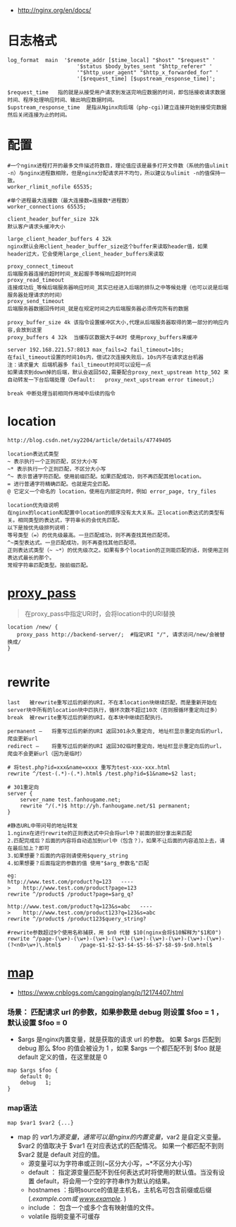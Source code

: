 * http://nginx.org/en/docs/


# 日志格式
```
log_format  main  '$remote_addr [$time_local] "$host" "$request" '
                      '$status $body_bytes_sent "$http_referer" '
                      '"$http_user_agent" "$http_x_forwarded_for" '
                      '[$request_time] [$upstream_response_time]';

$request_time   指的就是从接受用户请求到发送完响应数据的时间，即包括接收请求数据时间、程序处理响应时间、输出响应数据时间。
$upstream_response_time  是指从Nginx向后端（php-cgi)建立连接开始到接受完数据然后关闭连接为止的时间。
```

# 配置
```
#一个nginx进程打开的最多文件描述符数目，理论值应该是最多打开文件数（系统的值ulimit -n）与nginx进程数相除，但是nginx分配请求并不均匀，所以建议与ulimit -n的值保持一致。
worker_rlimit_nofile 65535;

#单个进程最大连接数（最大连接数=连接数*进程数）
worker_connections 65535;

client_header_buffer_size 32k
默认客户请求头缓冲大小
 
large_client_header_buffers 4 32k
nginx默认会用client_header_buffer_size这个buffer来读取header值，如果
header过大，它会使用large_client_header_buffers来读取

proxy_connect_timeout
后端服务器连接的超时时间_发起握手等候响应超时时间
proxy_read_timeout
连接成功后_等候后端服务器响应时间_其实已经进入后端的排队之中等候处理（也可以说是后端服务器处理请求的时间）
proxy_send_timeout
后端服务器数据回传时间_就是在规定时间之内后端服务器必须传完所有的数据

proxy_buffer_size 4k 该指令设置缓冲区大小,代理从后端服务器取得的第一部分的响应内容,会放到这里
proxy_buffers 4 32k  当缓存区数据大于4K时 使用proxy_buffers来缓冲

server 192.168.221.57:8013 max_fails=2 fail_timeout=10s;
在fail_timeout设置的时间10s内，偿试2次连接失败后，10s内不在请求这台机器
注：请求量大 后端机器多 fail_timeout时间可以设短一点
如果请求到down掉的后端，默认会返回502,需要配合proxy_next_upstream http_502 来自动转发一下台后端处理（Default:	proxy_next_upstream error timeout;）

break 中断处理当前相同作用域中后续的指令
```

# location
```
http://blog.csdn.net/xy2204/article/details/47749405

location表达式类型
~ 表示执行一个正则匹配，区分大小写
~* 表示执行一个正则匹配，不区分大小写
^~ 表示普通字符匹配。使用前缀匹配。如果匹配成功，则不再匹配其他location。
= 进行普通字符精确匹配。也就是完全匹配。
@ 它定义一个命名的 location，使用在内部定向时，例如 error_page, try_files

location优先级说明
在nginx的location和配置中location的顺序没有太大关系。正location表达式的类型有关。相同类型的表达式，字符串长的会优先匹配。
以下是按优先级排列说明：
等号类型（=）的优先级最高。一旦匹配成功，则不再查找其他匹配项。
^~类型表达式。一旦匹配成功，则不再查找其他匹配项。
正则表达式类型（~ ~*）的优先级次之。如果有多个location的正则能匹配的话，则使用正则表达式最长的那个。
常规字符串匹配类型。按前缀匹配。
```
# [proxy_pass](https://nginx.org/en/docs/http/ngx_http_proxy_module.html#proxy_pass)
>在proxy_pass中指定URI时，会将location中的URI替换
```
location /new/ {
   proxy_pass http://backend-server/;  #指定URI "/", 请求访问/new/会被替换成/
} 


```

# rewrite
```
last   被rewrite重写过后的新的URI，不在本location块继续匹配，而是重新开始在server块中所有的location块中匹执行，循环次数不超过10次（否则报循环重定向过多）
break  被rewrite重写过后的新的URI，在本块中继续匹配执行。

permanent –   将重写过后的新的URI 返回301永久重定向, 地址栏显示重定向后的url，爬虫更新url
redirect –    将重写过后的新的URI 返回302临时重定向，地址栏显示重定向后的url，爬虫不会更新url（因为是临时）

# 将test.php?id=xxx&name=xxxx 重写为test-xxx-xxx.html
rewrite ^/test-(.*)-(.*).html$ /test.php?id=$1&name=$2 last;
```
```
# 301重定向
server {
    server_name test.fanhougame.net;
    rewrite ^/(.*)$ http://yh.fanhougame.net/$1 permanent;
}
```

```
#静态URL中带问号的地址转发
1.nginx在进行rewrite的正则表达式中只会将url中？前面的部分拿出来匹配
2.匹配完成后？后面的内容将自动追加到url中（包含？），如果不让后面的内容追加上去，请在最后加上？即可
3.如果想要？后面的内容则请使用$query_string
4.如果想要？后面指定的参数的值 使用"$arg_参数名"匹配

eg:
http://www.test.com/product?q=123   ---->    http://www.test.com/product?page=123
rewrite ^/product$ /product?page=$arg_q?

http://www.test.com/product?q=123&s=abc   ---->    http://www.test.com/product123?q=123&s=abc
rewrite ^/product$ /product123$query_string?
```
```
#rewrite参数超过9个使用名称捕获，用 $n0 代替 $10(nginx会将$10解释为"$1和0")
rewrite ^/page-(\w+)-(\w+)-(\w+)-(\w+)-(\w+)-(\w+)-(\w+)-(\w+)-(\w+)-(?<n0>\w+)\.html$      /page-$1-$2-$3-$4-$5-$6-$7-$8-$9-$n0.html$
```

# [map](http://nginx.org/en/docs/http/ngx_http_map_module.html#map)
* https://www.cnblogs.com/cangqinglang/p/12174407.html
### 场景： 匹配请求 url 的参数，如果参数是 debug 则设置 $foo = 1 ，默认设置 $foo = 0
* $args 是nginx内置变量，就是获取的请求 url 的参数。 如果 $args 匹配到 debug 那么 $foo 的值会被设为 1 ，如果 $args 一个都匹配不到 $foo 就是default 定义的值，在这里就是 0
```
map $args $foo {
    default 0;
    debug   1;
}
```

### map语法
```
map $var1 $var2 {...}
```
* map 的 $var1 为源变量，通常可以是 nginx 的内置变量，$var2 是自定义变量。 $var2 的值取决于 $var1 在对应表达式的匹配情况。 如果一个都匹配不到则 $var2 就是 default 对应的值。
  * 源变量可以为字符串或正则(~区分大小写，~*不区分大小写)
  * default ： 指定源变量匹配不到任何表达式时将使用的默认值。当没有设置 default，将会用一个空的字符串作为默认的结果。
  * hostnames ：指明source的值是主机名，主机名可包含前缀或后缀(*.example.com或 www.example.* )
  * include ： 包含一个或多个含有映射值的文件。
  * volatile 指明变量不可缓存